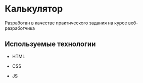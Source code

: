 # Калькулятор

Разработан в качестве практического задания на курсе веб-разработчика


## Используемые технологии

* HTML

* CSS

* JS

